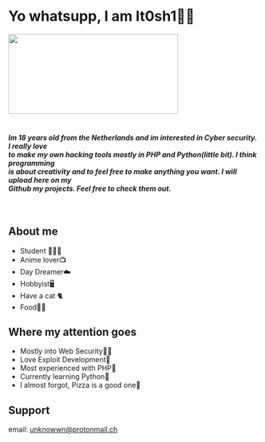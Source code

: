 # Yo whatsupp, I am It0sh1✌🏻
<img src='https://media.giphy.com/media/10jlOYeqVUqeA0/giphy.gif' width='340' height='160'></img>
#
<h4><i>Im 18 years old from the Netherlands and im interested in Cyber security. I really love<br>
to make my own hacking tools mostly in PHP and Python(little bit). I think programming<br>
is about creativity and to feel free to make anything you want. I will upload here on my <br>
Github my projects. Feel free to check them out.</i></h4><br>

## About me
<ul>
<li>Student 🧑🏻‍🎓</li>
<li>Anime lover📺</li>
<li>Day Dreamer☁️</li>
<li>Hobbyist🖥️</li>
<li>Have a cat 🐈</li>
<li>Food🍔🍟</li>
</ul>

## Where my attention goes
<ul>
<li>Mostly into Web Security🤌🏻</li>
<li>Love Exploit Development👾</li>
<li>Most experienced with PHP🐘</li>
<li>Currently learning Python🐍</li>
<li>I almost forgot, Pizza is a good one🍕</li>
</ul>

## Support
email: unknowwn@protonmail.ch
